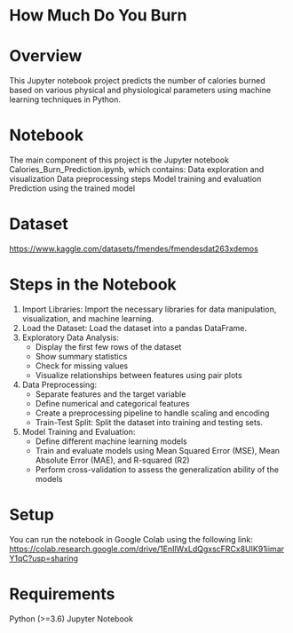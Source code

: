 # How Much Do You Burn
# Overview
This Jupyter notebook project predicts the number of calories burned based on various physical and physiological parameters using machine learning techniques in Python.

# Notebook
The main component of this project is the Jupyter notebook Calories_Burn_Prediction.ipynb, which contains:
Data exploration and visualization
Data preprocessing steps
Model training and evaluation
Prediction using the trained model

# Dataset
https://www.kaggle.com/datasets/fmendes/fmendesdat263xdemos

# Steps in the Notebook
1) Import Libraries: Import the necessary libraries for data manipulation, visualization, and machine learning.
2) Load the Dataset: Load the dataset into a pandas DataFrame.
3) Exploratory Data Analysis:
   - Display the first few rows of the dataset
   - Show summary statistics
   - Check for missing values
   - Visualize relationships between features using pair plots
4) Data Preprocessing:
   - Separate features and the target variable
   - Define numerical and categorical features
   - Create a preprocessing pipeline to handle scaling and encoding
   - Train-Test Split: Split the dataset into training and testing sets.
5) Model Training and Evaluation:
   - Define different machine learning models
   - Train and evaluate models using Mean Squared Error (MSE), Mean Absolute Error (MAE), and R-squared (R2)
   - Perform cross-validation to assess the generalization ability of the models

# Setup
You can run the notebook in Google Colab using the following link: 
https://colab.research.google.com/drive/1EnIlWxLdQgxscFRCx8UIK91iimarY1qC?usp=sharing

# Requirements
Python (>=3.6)
Jupyter Notebook

